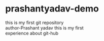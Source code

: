 # prashantyadav-demo
this is my first git repository
<br>
author-Prashant yadav
this is my first
<br>
experience about git-hub

